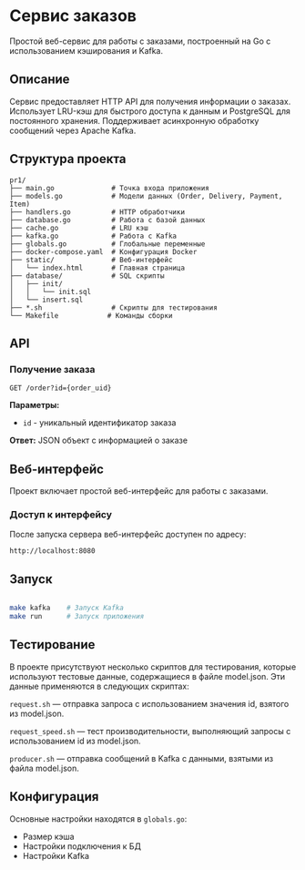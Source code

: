 # Сервис заказов

Простой веб-сервис для работы с заказами, построенный на Go с использованием кэширования и Kafka.

## Описание

Сервис предоставляет HTTP API для получения информации о заказах. Использует LRU-кэш для быстрого доступа к данным и PostgreSQL для постоянного хранения. Поддерживает асинхронную обработку сообщений через Apache Kafka.



## Структура проекта

```
pr1/
├── main.go              # Точка входа приложения
├── models.go            # Модели данных (Order, Delivery, Payment, Item)
├── handlers.go          # HTTP обработчики
├── database.go          # Работа с базой данных
├── cache.go             # LRU кэш
├── kafka.go             # Работа с Kafka
├── globals.go           # Глобальные переменные
├── docker-compose.yaml  # Конфигурация Docker
├── static/              # Веб-интерфейс
│   └── index.html       # Главная страница
├── database/            # SQL скрипты
│   ├── init/
│   │   └── init.sql
│   └── insert.sql
├── *.sh                 # Скрипты для тестирования
└── Makefile            # Команды сборки
```

## API

### Получение заказа

```
GET /order?id={order_uid}
```

**Параметры:**
- `id` - уникальный идентификатор заказа

**Ответ:** JSON объект с информацией о заказе

## Веб-интерфейс

Проект включает простой веб-интерфейс для работы с заказами.

### Доступ к интерфейсу

После запуска сервера веб-интерфейс доступен по адресу:
```
http://localhost:8080
```

## Запуск

```bash

make kafka    # Запуск Kafka
make run      # Запуск приложения
```


## Тестирование

В проекте присутствуют несколько скриптов для тестирования, которые используют тестовые данные, содержащиеся в файле model.json. Эти данные применяются в следующих скриптах:

`request.sh` — отправка запроса с использованием значения id, взятого из model.json.

`request_speed.sh` — тест производительности, выполняющий запросы с использованием id из model.json.

`producer.sh` — отправка сообщений в Kafka с данными, взятыми из файла model.json.

## Конфигурация

Основные настройки находятся в `globals.go`:
- Размер кэша
- Настройки подключения к БД
- Настройки Kafka


